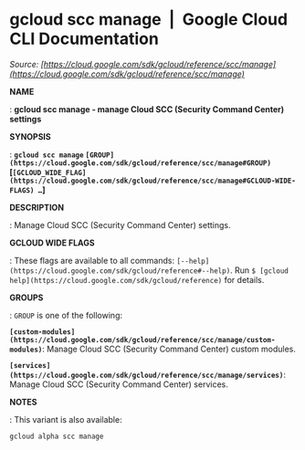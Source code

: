 # gcloud scc manage  |  Google Cloud CLI Documentation

*Source: [https://cloud.google.com/sdk/gcloud/reference/scc/manage](https://cloud.google.com/sdk/gcloud/reference/scc/manage)*

**NAME**

: **gcloud scc manage - manage Cloud SCC (Security Command Center) settings**

**SYNOPSIS**

: **`gcloud scc manage` `[GROUP](https://cloud.google.com/sdk/gcloud/reference/scc/manage#GROUP)` [`[GCLOUD_WIDE_FLAG](https://cloud.google.com/sdk/gcloud/reference/scc/manage#GCLOUD-WIDE-FLAGS) …`]**

**DESCRIPTION**

: Manage Cloud SCC (Security Command Center) settings.

**GCLOUD WIDE FLAGS**

: These flags are available to all commands: `[--help](https://cloud.google.com/sdk/gcloud/reference#--help)`.
Run `$ [gcloud help](https://cloud.google.com/sdk/gcloud/reference)` for details.

**GROUPS**

: ``GROUP`` is one of the following:

**`[custom-modules](https://cloud.google.com/sdk/gcloud/reference/scc/manage/custom-modules)`**:
Manage Cloud SCC (Security Command Center) custom modules.

**`[services](https://cloud.google.com/sdk/gcloud/reference/scc/manage/services)`**:
Manage Cloud SCC (Security Command Center) services.

**NOTES**

: This variant is also available:

```
gcloud alpha scc manage
```
